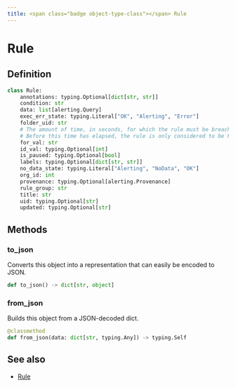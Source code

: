```yaml
---
title: <span class="badge object-type-class"></span> Rule
---
```

# <span class="badge object-type-class"></span> Rule

## Definition

```python
class Rule:
    annotations: typing.Optional[dict[str, str]]
    condition: str
    data: list[alerting.Query]
    exec_err_state: typing.Literal["OK", "Alerting", "Error"]
    folder_uid: str
    # The amount of time, in seconds, for which the rule must be breached for the rule to be considered to be Firing.
    # Before this time has elapsed, the rule is only considered to be Pending.
    for_val: str
    id_val: typing.Optional[int]
    is_paused: typing.Optional[bool]
    labels: typing.Optional[dict[str, str]]
    no_data_state: typing.Literal["Alerting", "NoData", "OK"]
    org_id: int
    provenance: typing.Optional[alerting.Provenance]
    rule_group: str
    title: str
    uid: typing.Optional[str]
    updated: typing.Optional[str]
```
## Methods

### <span class="badge object-method"></span> to_json

Converts this object into a representation that can easily be encoded to JSON.

```python
def to_json() -> dict[str, object]
```

### <span class="badge object-method"></span> from_json

Builds this object from a JSON-decoded dict.

```python
@classmethod
def from_json(data: dict[str, typing.Any]) -> typing.Self
```

## See also

 * <span class="badge builder"></span> [Rule](./builder-Rule.md)
